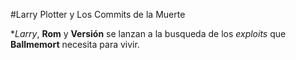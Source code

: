 #Larry Plotter y Los Commits de la Muerte

**Larry*, **Rom** y **Versión** se lanzan a la busqueda de los *exploits* que **Ballmemort** necesita para vivir.
